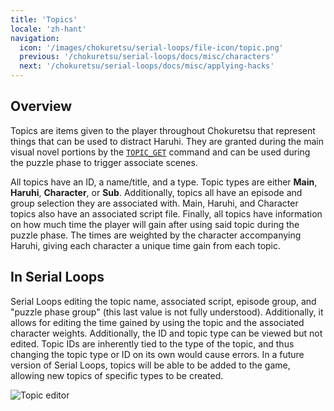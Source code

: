 ```yaml
---
title: 'Topics'
locale: 'zh-hant'
navigation:
  icon: '/images/chokuretsu/serial-loops/file-icon/topic.png'
  previous: '/chokuretsu/serial-loops/docs/misc/characters'
  next: '/chokuretsu/serial-loops/docs/misc/applying-hacks'
---
```


## Overview
Topics are items given to the player throughout Chokuretsu that represent things that can be used to distract Haruhi. They are granted
during the main visual novel portions by the [`TOPIC_GET`](../scripts/commands#topic_get) command and can be used during the puzzle phase
to trigger associate scenes.

All topics have an ID, a name/title, and a type. Topic types are either **Main**, **Haruhi**, **Character**, or **Sub**. Additionally,
topics all have an episode and group selection they are associated with. Main, Haruhi, and Character topics also have an associated script
file. Finally, all topics have information on how much time the player will gain after using said topic during the puzzle phase. The times
are weighted by the character accompanying Haruhi, giving each character a unique time gain from each topic.

## In Serial Loops
Serial Loops editing the topic name, associated script, episode group, and "puzzle phase group" (this last value is not fully understood).
Additionally, it allows for editing the time gained by using the topic and the associated character weights. Additionally, the ID and topic type
can be viewed but not edited. Topic IDs are inherently tied to the type of the topic, and thus changing the topic type or ID on its own would
cause errors. In a future version of Serial Loops, topics will be able to be added to the game, allowing new topics of specific types to be
created.

![Topic editor](/images/chokuretsu/serial-loops/topic-editing.png)